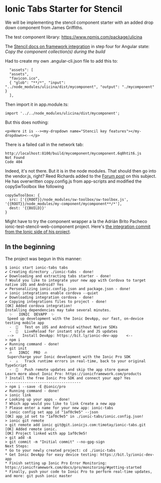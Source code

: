 # Ionic Tabs Starter for Stencil

We will be implementing the stencil component starter with an added drop down component from James Griffiths.

The test component library: https://www.npmjs.com/package/ulicina

The [Stencil docs on framework integration](https://stenciljs.com/docs/framework-integration/) in step four for Angular state:
*Copy the component collection(s) during the build*

Had to create my own .angular-cli.json file to add this to:
```
  "assets": [
  "assets",
  "favicon.ico",
  { "glob": "**/*", "input": "../node_modules/ulicina/dist/mycomponent", "output": "./mycomponent" }
  ],
```

Then import it in app.module.ts:
```
import '../../node_modules/ulicina/dist/mycomponent';
```

But this does nothing:
```
<p>Here it is --><my-dropdown name="Stencil key features"></my-dropdown><--</p>
```

There is a failed call in the network tab:
```
http://localhost:8100/build/mycomponent/mycomponent.6q0htit6.js
Not Found
Code 404
```

Indeed, it's not there.  But it is in the node modules.  That should then go into the vendor.js, right?
Reed Richards added to the [Forum post](https://forum.ionicframework.com/t/example-integration-stenciljs-web-component-in-ionic-app/106083/4) on this subject.  He has overwritten copy.config.js from app-scripts and modified the copySwToolbox like following
```
copySwToolbox: {
  src: ['{{ROOT}}/node_modules/sw-toolbox/sw-toolbox.js', '{{ROOT}}/node_modules/my-component/mycomponent**/*'],
  dest: '{{BUILD}}'
}
```

Might have to try the component wrapper a la the Adrián Brito Pacheco ionic-test-stencil-web-component project.
Here's [the integration commit from the Ionic side of his project](https://github.com/abritopach/ionic-test-stencil-web-component/commit/384e4ed75e4a2701f8d1d1742e1c81d4079243a3).



## In the beginning

The project was begun in this manner:
```
$ ionic start ionic-tabs tabs
✔ Creating directory ./ionic-tabs - done!
✔ Downloading and extracting tabs starter - done!
? Would you like to integrate your new app with Cordova to target native iOS and Android? Yes
✔ Personalizing ionic.config.json and package.json - done!
> ionic integrations enable cordova --quiet
✔ Downloading integration cordova - done!
✔ Copying integrations files to project - done!
[OK] Added cordova integration!
Installing dependencies may take several minutes.
  ✨   IONIC  DEVAPP  ✨
 Speed up development with the Ionic DevApp, our fast, on-device testing mobile app
  -  🔑   Test on iOS and Android without Native SDKs
  -  🚀   LiveReload for instant style and JS updates
 ️-->    Install DevApp: https://bit.ly/ionic-dev-app    <--
> npm i
✔ Running command - done!
> git init
  🔥   IONIC  PRO  🔥
 Supercharge your Ionic development with the Ionic Pro SDK
  -  ⚠️   Track runtime errors in real-time, back to your original TypeScript
  -  📲   Push remote updates and skip the app store queue
Learn more about Ionic Pro: https://ionicframework.com/products
? Install the free Ionic Pro SDK and connect your app? Yes
-----------------------------------
> npm i --save -E @ionic/pro
✔ Running command - done!
> ionic link
✔ Looking up your apps - done!
? Which app would you like to link Create a new app
? Please enter a name for your new app: ionic-tabs
> ionic config set app_id "1af0c9e5" --json
[OK] app_id set to "1af0c9e5" in ./ionic-tabs/ionic.config.json!
> ionic git remote
> git remote add ionic git@git.ionicjs.com:timotay/ionic-tabs.git
[OK] Added remote ionic.
[OK] Project linked with app 1af0c9e5!
> git add -A
> git commit -m "Initial commit" --no-gpg-sign
Next Steps:
* Go to your newly created project: cd ./ionic-tabs
* Get Ionic DevApp for easy device testing: https://bit.ly/ionic-dev-app
* Finish setting up Ionic Pro Error Monitoring: https://ionicframework.com/docs/pro/monitoring/#getting-started
* Finally, push your code to Ionic Pro to perform real-time updates, and more: git push ionic master
```